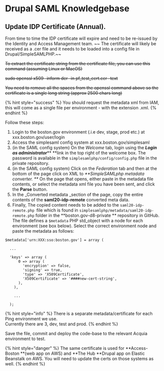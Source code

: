 # Drupal SAML Knowledgebase

## Update IDP Certificate (Annual).

From time to time the IDP certificate will expire and need to be re-issued by the Identity and Access Management team. ~~ The certificate will likely be received as a .cer file and it needs to be loaded into a config file in Drupal/SimpleSAMLPHP.~~

~~To extract the certificate string from the certificate file, you can use this command (assuming Linux or MacOS)~~

~~sudo openssl x509 -inform der -in pf\_test\_cert.cer -text~~

~~You need to remove all the spaces from the openssl command above so the certificate is a single long string (approx 2500 chars long)~~

{% hint style="success" %}
You should request the metadata xml from IAM, this will come as a single file per environment - with the extension .xml.
{% endhint %}

Follow these steps:

1. Login to the boston.gov environment (.i.e dev, stage, prod etc.) at xxx.boston.gov/user/login
2. Access the simplesaml config system at xxx.boston.gov/simplesaml
3. (in the SAML config system) On the _Welcome_ tab, login using the _**Login as administrator**_** **link in the top right of the welcome box.  The password is available in the `simplesamlphp/config/config.php` file in the private repository.
4. (in the SAML config system) Click on the _Federation_  tab and then at the bottom of the page click on XML to _**SimpleSAMLphp metadata converter. **_ On the page that opens, either paste in the metadata file contents, or select the metadata xml file you have been sent, and click the **Parse** button.
5. In the _Converted metadata _section of the page, copy the entire contents of the **saml20-idp-remote** converted meta data.
6. Finally, The copied content needs to be added to the `saml20-idp-remote.php `file which is found in `simplesamlphp/metadata/saml20-idp-remote.php` folder in the **boston.gov-d8-private ** repository in GitHub.  The file defines a `$metadata` PHP std\_object with a node for each environment (see box below).  Select the correct environment node and paste the metadata as follows: &#x20;

```
$metadata['urn:XXX:sso:boston.gov'] = array (

  ...
  
  'keys' => array (
      0 => array (
        'encryption' => false,
        'signing' => true,
        'type' => 'X509Certificate',
        'X509Certificate' => '####new-cert-string',
      ),
    ),
    
    ...

  );
```

{% hint style="info" %}
There is a separate metadata/certificate for each Ping environment we use. \
Currently there are 3, dev, test and prod.
{% endhint %}

Save the file, commit and deploy the code-base to the relevant Acquia environment to test.

{% hint style="danger" %}
The same certificate is used for **Access-Boston **(web app on AWS) and **The Hub **Drupal app on Elastic Beanstalk on AWS.  You will need to update the certs on those systems as well.
{% endhint %}
